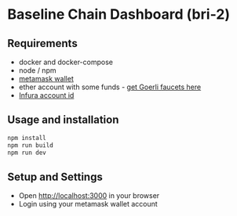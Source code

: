 # Baseline Chain Dashboard (bri-2)

## Requirements
- docker and docker-compose
- node / npm
- [metamask wallet](https://metamask.io/download.html)
- ether account with some funds - [get Goerli faucets here](https://faucet.goerli.mudit.blog/)
- [Infura account id](https://infura.io/)

## Usage and installation
```sh
npm install
npm run build
npm run dev
```

## Setup and Settings
- Open [http://localhost:3000](http://localhost:3000) in your browser
- Login using your metamask wallet account
